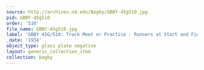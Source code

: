 ```yaml
---
source: http://archives.nd.edu/Bagby/GBBY-45g510.jpg
pid: GBBY-45g510
order: '510'
file_name: GBBY-45g510.jpg
label: 'GBBY 45G/510: Track Meet or Practice - Runners at Start and Finish - 1934'
_date: '1934'
object_type: glass plate negative
layout: generic_collection_item
collection: bagby
---
```

